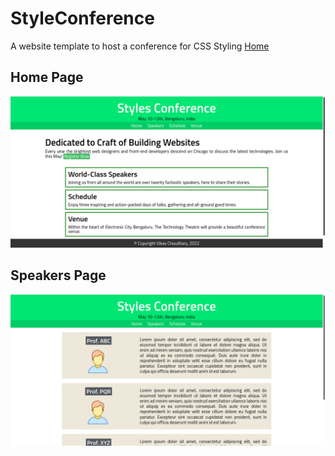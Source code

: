 # StyleConference
A website template to host a conference for CSS Styling [Home](https://vikaschoudharycs097.github.io/StyleConference/)

## Home Page
![Home page screen Shot](ScreenShots/home.png)

## Speakers Page
![Template to insert Conference Speakers](ScreenShots/speakers.png)
